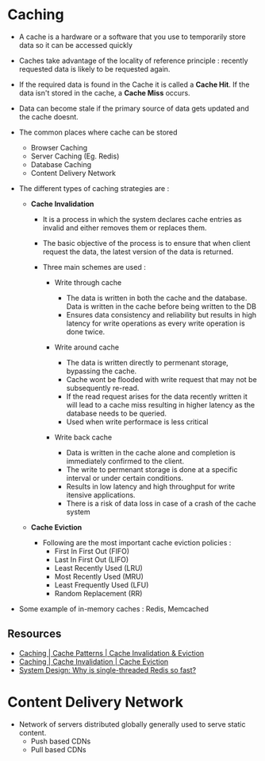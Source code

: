 # Caching 

- A cache is a hardware or a software that you use to temporarily store data so it can be accessed quickly
- Caches take advantage of the locality of reference principle : recently requested data is likely to be requested again.
- If the required data is found in the Cache it is called a **Cache Hit**. If the data isn't stored in the cache, a **Cache Miss** occurs.
- Data can become stale if the primary source of data gets updated and the cache doesnt.

- The common places where cache can be stored
    - Browser Caching 
    - Server Caching (Eg. Redis)
    - Database Caching 
    - Content Delivery Network

- The different types of caching strategies are : 

    - **Cache Invalidation**

        - It is a process in which the system declares cache entries as invalid and either removes them or replaces them.
        - The basic objective of the process is to ensure that when client request the data, the latest version of the data is returned.
        - Three main schemes are used :

            - Write through cache 
                - The data is written in both the cache and the database. Data is written in the cache before being written to the DB
                - Ensures data consistency and reliability but results in high latency for write operations as every write operation is done twice.

            - Write around cache
                - The data is written directly to permenant storage, bypassing the cache.
                - Cache wont be flooded with write request that may not be subsequently re-read.
                - If the read request arises for the data recently written it will lead to a cache miss resulting in higher latency as the database needs to be queried.
                - Used when write performace is less critical 

            - Write back cache 
                - Data is written in the cache alone and completion is immediately confirmed to the client.
                - The write to permenant storage is done at a specific interval or under certain conditions.
                - Results in low latency and high throughput for write itensive applications.
                - There is a risk of data loss in case of a crash of the cache system

    - **Cache Eviction**
    
        - Following are the most important cache eviction policies :
            - First In First Out (FIFO) 
            - Last In First Out (LIFO)
            - Least Recently Used (LRU)
            - Most Recently Used (MRU)
            - Least Frequently Used (LFU)
            - Random Replacement (RR)

- Some example of in-memory caches : Redis, Memcached

## Resources

- [Caching | Cache Patterns | Cache Invalidation & Eviction](https://www.youtube.com/watch?v=Ez1GK2imrsY)
- [Caching | Cache Invalidation | Cache Eviction](https://www.educative.io/courses/grokking-the-system-design-interview/3j6NnJrpp5p#Cache-Invalidation)
- [System Design: Why is single-threaded Redis so fast?](https://www.youtube.com/watch?v=5TRFpFBccQM&list=PLCRMIe5FDPse7NNmQP5UziLjXjkHW3gqA)


# Content Delivery Network 

- Network of servers distributed globally generally used to serve static content.
    - Push based CDNs
    - Pull based CDNs
